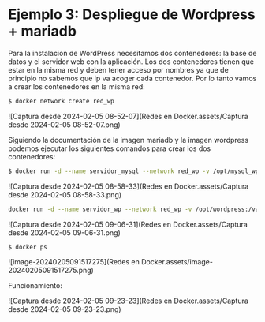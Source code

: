 # Ejemplo 3: Despliegue de Wordpress + mariadb

Para la instalacion de WordPress necesitamos dos contenedores: la base de datos y el servidor web con la aplicación. Los dos contenedores tienen que estar en la misma red y deben tener acceso por nombres ya que de principio no sabemos que ip va acoger cada contenedor. Por lo tanto vamos a crear los contenedores en la misma red:

```bash
$ docker network create red_wp
```

![Captura desde 2024-02-05 08-52-07](Redes en Docker.assets/Captura desde 2024-02-05 08-52-07.png)

Siguiendo la documentación de la imagen mariadb y la imagen wordpress podemos ejecutar los siguientes comandos para crear los dos contenedores:

```bash
$ docker run -d --name servidor_mysql --network red_wp -v /opt/mysql_wp:/var/lib/mysql -e MYSQL_DATABASE=bd_wp -e MYSQL_USER=user_wp -e MYSQL_PASSWORD=asdasd -e MYSQL_ROOT_PASSWORD=asdasd mariadb
```

![Captura desde 2024-02-05 08-58-33](Redes en Docker.assets/Captura desde 2024-02-05 08-58-33.png)

```bash
docker run -d --name servidor_wp --network red_wp -v /opt/wordpress:/var/www/wp-content -e WORDPRESS_DB_HOST=servidor_mysql -e WORDPRESS_DB_USER=user_wp -e WORDPRESS_DB_PASSWORD=asdasd -e WORDPRESS_DB_NAME=bd_wp -p 80:80 wordpress
```

![Captura desde 2024-02-05 09-06-31](Redes en Docker.assets/Captura desde 2024-02-05 09-06-31.png)

```bash
$ docker ps
```

![image-20240205091517275](Redes en Docker.assets/image-20240205091517275.png)

Funcionamiento:

![Captura desde 2024-02-05 09-23-23](Redes en Docker.assets/Captura desde 2024-02-05 09-23-23.png)